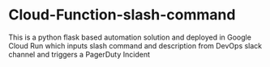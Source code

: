 # Cloud-Function-slash-command
This is a python flask based automation solution and deployed in Google Cloud Run which inputs slash command and description from DevOps slack channel and triggers a PagerDuty Incident
